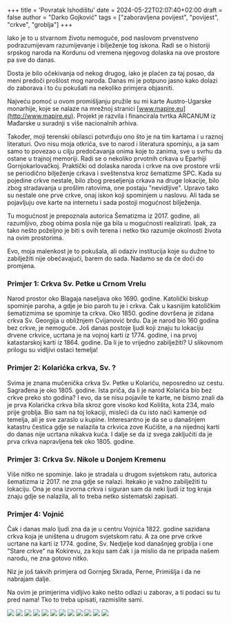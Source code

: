 +++
title = 'Povratak Ishodištu'
date = 2024-05-22T02:07:40+02:00
draft = false
author = "Darko Gojković"
tags = ["zaboravljena povijest", "povijest", "crkve", "groblja"]
+++


Iako je to u stvarnom životu nemoguće, pod naslovom prvenstveno podrazumijevam razumijevanje i bilježenje tog iskona. Radi se o historiji srpskog naroda na Kordunu od vremena njegovog dolaska na ove prostore pa sve do danas.

Dosta je bilo očekivanja od nekog drugog, iako je plaćen za taj posao, da meni predoči prošlost mog naroda. Danas mi je potpuno jasno kako dolazi do zaborava i to ću pokušati na nekoliko primjera objasniti.

Najveću pomoć u ovom promišljanju pružile su mi karte Austro-Ugarske monarhije, koje se nalaze na mrežnoj stranici [www.mapire.eu](http://www.mapire.eu). Projekt je razvila i financirala tvrtka ARCANUM iz Mađarske u suradnji s više nacionalnih arhiva.

Također, moji terenski obilasci potvrđuju ono što je na tim kartama i u raznoj literaturi. Ovo nisu moja otkrića, sve to narod i literatura spominju, a ja sam samo to povezao u cilju predočavanja onima koje to zanima, sve u svrhu da ostane u trajnoj memoriji. Radi se o nekoliko prvotnih crkava u Eparhiji Gornjokarlovačkoj. Praktički od dolaska naroda i crkve na ove prostore vrši se periodično bilježenje crkava i sveštenstva kroz šematizme SPC. Kada su pojedine crkve nestale, bilo zbog preseljenja crkava na druge lokacije, bilo zbog stradavanja u prošlim ratovima, one postaju "nevidljive". Upravo tako su nestale one prve crkve, onaj iskon koji spominjem u naslovu. Ali tada se pojavljuju ove karte na internetu i sada postoji mogućnost bilježenja.

Tu mogućnost je prepoznala autorica Šematizma iz 2017. godine, ali razumljivo, zbog obima posla nije ga bila u mogućnosti realizirati. Ipak, za tako nešto poželjno je biti s ovih terena i netko tko razumije okolnosti života na ovim prostorima.

Evo, moja malenkost je to pokušala, ali odaziv institucija koje su dužne to zabilježiti nije obećavajući, barem do sada. Nadamo se da će doći do promjena.

### Primjer 1: Crkva Sv. Petke u Crnom Vrelu

Narod prostor oko Blagaja naseljava oko 1690. godine. Katolički biskup spominje paroha, a gdje je bio paroh tu je i crkva. Čak u kasnijim katoličkim šematizmima se spominje ta crkva. Oko 1850. godine dovršena je zidana crkva Sv. Georgija u obližnjem Cvijanović brdu. Da je narod bio 160 godina bez crkve, je nemoguće. Još danas postoje ljudi koji znaju tu lokaciju drvene crkvice, ucrtana je na vojnoj karti iz 1774. godine, i na prvoj katastarskoj karti iz 1864. godine. Da li je to vrijedno zabilježiti? U slikovnom prilogu su vidljivi ostaci temelja!

### Primjer 2: Kolarićka crkva, Sv. ?

Svima je znana mučenička crkva Sv. Petke u Kolariću, neposredno uz cestu. Sagrađena je oko 1805. godine. Ista priča, da li je narod Kolarića bio bez crkve preko sto godina? I evo, da se nisu pojavile te karte, ne bismo znali da je prva Kolarićka crkva bila skroz gore visoko kod Kolišta, kota 234, malo prije groblja. Bio sam na toj lokaciji, misleći da ću isto naći kamenje od temelja, ali je sve zaraslo u kupine. Interesantno je da se u današnjem katastru čestica gdje se nalazila ta crkvica zove Kućište, a na nijednoj karti do danas nije ucrtana nikakva kuća. I dalje se da iz svega zaključiti da je prva crkva napravljena tek oko 1805. godine.

### Primjer 3: Crkva Sv. Nikole u Donjem Kremenu

Više nitko ne spominje. Iako je stradala u drugom svjetskom ratu, autorica šematizma iz 2017. ne zna gdje se nalazi. Itekako je važno zabilježiti tu lokaciju. Ona je ona izvorna crkva i siguran sam da neki ljudi iz tog kraja znaju gdje se nalazila, ali to treba netko sistematski zapisati.

### Primjer 4: Vojnić

Čak i danas malo ljudi zna da je u centru Vojnića 1822. godine sazidana crkva koja je uništena u drugom svjetskom ratu. A za one prve crkve ucrtane na karti iz 1774. godine, Sv. Nedjelje kod današnjeg groblja i one "Stare crkve" na Kokirevu, za koju sam čak i ja mislio da ne pripada našem narodu, ne zna gotovo nitko.

Niz je još takvih primjera od Gornjeg Skrada, Perne, Primišlja i da ne nabrajam dalje.

Na ovim je primjerima vidljivo kako nešto odlazi u zaborav, a ti podaci su tu pred nama! Tko to treba upisati, razmislite sami.



![](/blog/povratak-ishodistu/slike/1.jpg)
![](/blog/povratak-ishodistu/slike/2.jpg)
![](/blog/povratak-ishodistu/slike/3.jpg)
![](/blog/povratak-ishodistu/slike/4.jpg)
![](/blog/povratak-ishodistu/slike/5.jpg)
![](/blog/povratak-ishodistu/slike/6.jpg)
![](/blog/povratak-ishodistu/slike/7.jpg)
![](/blog/povratak-ishodistu/slike/8.jpg)
![](/blog/povratak-ishodistu/slike/9.jpg)
![](/blog/povratak-ishodistu/slike/10.jpg)
![](/blog/povratak-ishodistu/slike/11.jpg)
![](/blog/povratak-ishodistu/slike/12.jpg)


